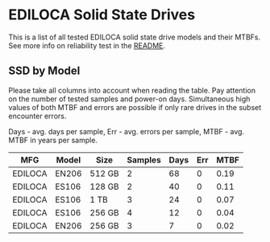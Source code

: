 EDILOCA Solid State Drives
==========================

This is a list of all tested EDILOCA solid state drive models and their MTBFs. See
more info on reliability test in the [README](https://github.com/linuxhw/SMART).

SSD by Model
------------

Please take all columns into account when reading the table. Pay attention on the
number of tested samples and power-on days. Simultaneous high values of both MTBF
and errors are possible if only rare drives in the subset encounter errors.

Days - avg. days per sample,
Err  - avg. errors per sample,
MTBF - avg. MTBF in years per sample.

| MFG       | Model              | Size   | Samples | Days  | Err   | MTBF |
|-----------|--------------------|--------|---------|-------|-------|------|
| EDILOCA   | EN206              | 512 GB | 2       | 68    | 0     | 0.19   |
| EDILOCA   | ES106              | 128 GB | 2       | 40    | 0     | 0.11   |
| EDILOCA   | ES106              | 1 TB   | 3       | 24    | 0     | 0.07   |
| EDILOCA   | ES106              | 256 GB | 4       | 12    | 0     | 0.04   |
| EDILOCA   | EN206              | 256 GB | 3       | 7     | 0     | 0.02   |
